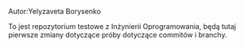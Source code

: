 Autor:Yelyzaveta Borysenko



To jest repozytorium testowe z Inżynierii Oprogramowania,
będą tutaj pierwsze zmiany dotyczące próby dotyczące commitów i branchy.
